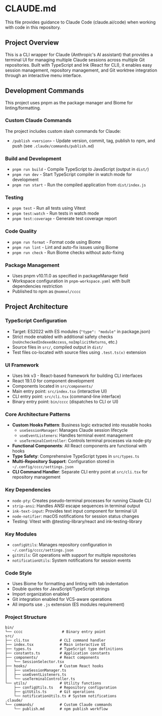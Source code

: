 # CLAUDE.md

This file provides guidance to Claude Code (claude.ai/code) when working with code in this repository.

## Project Overview

This is a CLI wrapper for Claude (Anthropic's AI assistant) that provides a terminal UI for managing multiple Claude sessions across multiple Git repositories. Built with TypeScript and Ink (React for CLI), it enables easy session management, repository management, and Git worktree integration through an interactive menu interface.

## Development Commands

This project uses pnpm as the package manager and Biome for linting/formatting.

### Custom Claude Commands

The project includes custom slash commands for Claude:
- `/publish <version>` - Update version, commit, tag, publish to npm, and push (see `.claude/commands/publish.md`)

### Build and Development
- `pnpm run build` - Compile TypeScript to JavaScript (output in `dist/`)
- `pnpm run dev` - Start TypeScript compiler in watch mode for development
- `pnpm run start` - Run the compiled application from `dist/index.js`

### Testing
- `pnpm test` - Run all tests using Vitest
- `pnpm test:watch` - Run tests in watch mode
- `pnpm test:coverage` - Generate test coverage report

### Code Quality
- `pnpm run format` - Format code using Biome
- `pnpm run lint` - Lint and auto-fix issues using Biome
- `pnpm run check` - Run Biome checks without auto-fixing

### Package Management
- Uses pnpm v10.11.0 as specified in packageManager field
- Workspace configuration in `pnpm-workspace.yaml` with built dependencies restriction
- Published to npm as `@nomnel/cccc`

## Project Architecture

### TypeScript Configuration
- Target: ES2022 with ES modules (`"type": "module"` in package.json)
- Strict mode enabled with additional safety checks (`noUncheckedIndexedAccess`, `noImplicitReturns`, etc.)
- Source files in `src/`, compiled output in `dist/`
- Test files co-located with source files using `.test.ts(x)` extension

### UI Framework
- Uses Ink v3 - React-based framework for building CLI interfaces
- React 19.1.0 for component development
- Components located in `src/components/`
- Main entry point: `src/index.tsx` (interactive UI)
- CLI entry point: `src/cli.tsx` (command-line interface)
- Binary entry point: `bin/cccc` (dispatches to CLI or UI)

### Core Architecture Patterns
- **Custom Hooks Pattern**: Business logic extracted into reusable hooks
  - `useSessionManager`: Manages Claude session lifecycle
  - `useEventListeners`: Handles terminal event management
  - `useTerminalController`: Controls terminal processes via node-pty
- **Functional Components**: All React components are functional with hooks
- **Type Safety**: Comprehensive TypeScript types in `src/types.ts`
- **Multi-Repository Support**: Configuration stored in `~/.config/cccc/settings.json`
- **CLI Command Handler**: Separate CLI entry point at `src/cli.tsx` for repository management

### Key Dependencies
- `node-pty`: Creates pseudo-terminal processes for running Claude CLI
- `strip-ansi`: Handles ANSI escape sequences in terminal output
- `ink-text-input`: Provides text input component for terminal UI
- `node-notifier`: macOS notifications for session status changes
- Testing: Vitest with @testing-library/react and ink-testing-library

### Key Modules
- `configUtils`: Manages repository configuration in `~/.config/cccc/settings.json`
- `gitUtils`: Git operations with support for multiple repositories
- `notificationUtils`: System notifications for session events

### Code Style
- Uses Biome for formatting and linting with tab indentation
- Double quotes for JavaScript/TypeScript strings
- Import organization enabled
- Git integration enabled for VCS-aware operations
- All imports use `.js` extension (ES modules requirement)

### Project Structure
```
bin/
└── cccc                  # Binary entry point
src/
├── cli.tsx              # CLI command handler
├── index.tsx            # Main interactive UI
├── types.ts             # TypeScript type definitions
├── constants.ts         # Application constants
├── components/          # React components
│   └── SessionSelector.tsx
├── hooks/               # Custom React hooks
│   ├── useSessionManager.ts
│   ├── useEventListeners.ts
│   └── useTerminalController.ts
└── utils/               # Utility functions
    ├── configUtils.ts   # Repository configuration
    ├── gitUtils.ts      # Git operations
    └── notificationUtils.ts # System notifications
.claude/
└── commands/            # Custom Claude commands
    └── publish.md       # npm publish workflow
```